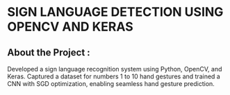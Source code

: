 # SIGN LANGUAGE DETECTION USING OPENCV AND KERAS
## About the Project :
Developed a sign language recognition system using Python, OpenCV, and Keras. Captured a dataset for numbers 1 to 10 hand gestures and trained a CNN with SGD optimization, enabling seamless hand gesture prediction.
